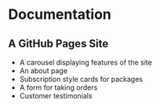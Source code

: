 # Documentation

## A GitHub Pages Site

- A carousel displaying features of the site
- An about page
- Subscription style cards for packages
- A form for taking orders
- Customer testimonials
